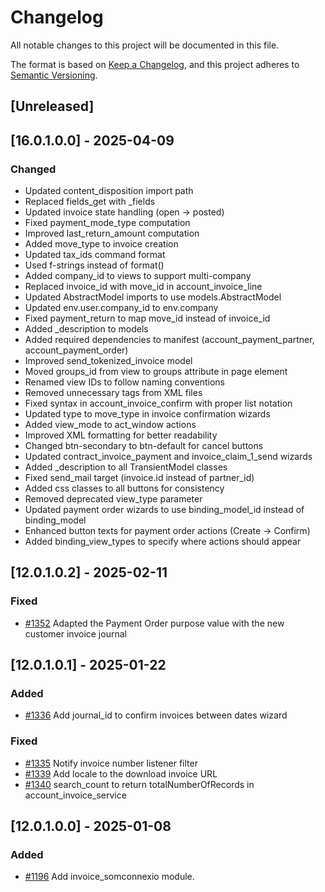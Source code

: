 # Changelog
All notable changes to this project will be documented in this file.

The format is based on [Keep a Changelog](https://keepachangelog.com/en/1.0.0/),
and this project adheres to [Semantic Versioning](https://semver.org/spec/v2.0.0.html).

## [Unreleased]
## [16.0.1.0.0] - 2025-04-09
### Changed
- Updated content_disposition import path
- Replaced fields_get with _fields
- Updated invoice state handling (open → posted)
- Fixed payment_mode_type computation
- Improved last_return_amount computation
- Added move_type to invoice creation
- Updated tax_ids command format
- Used f-strings instead of format()
- Added company_id to views to support multi-company
- Replaced invoice_id with move_id in account_invoice_line
- Updated AbstractModel imports to use models.AbstractModel
- Updated env.user.company_id to env.company
- Fixed payment_return to map move_id instead of invoice_id
- Added _description to models
- Added required dependencies to manifest (account_payment_partner, account_payment_order)
- Improved send_tokenized_invoice model
- Moved groups_id from view to groups attribute in page element
- Renamed view IDs to follow naming conventions
- Removed unnecessary <data> tags from XML files
- Fixed syntax in account_invoice_confirm with proper list notation
- Updated type to move_type in invoice confirmation wizards
- Added view_mode to act_window actions
- Improved XML formatting for better readability
- Changed btn-secondary to btn-default for cancel buttons
- Updated contract_invoice_payment and invoice_claim_1_send wizards
- Added _description to all TransientModel classes
- Fixed send_mail target (invoice.id instead of partner_id)
- Added css classes to all buttons for consistency
- Removed deprecated view_type parameter
- Updated payment order wizards to use binding_model_id instead of binding_model
- Enhanced button texts for payment order actions (Create → Confirm)
- Added binding_view_types to specify where actions should appear

## [12.0.1.0.2] - 2025-02-11
### Fixed
- [#1352](https://git.coopdevs.org/coopdevs/som-connexio/odoo-somconnexio/-/merge_requests/1352) Adapted the Payment Order purpose value with the new customer invoice journal

## [12.0.1.0.1] - 2025-01-22
### Added
- [#1336](https://git.coopdevs.org/coopdevs/som-connexio/odoo-somconnexio/-/merge_requests/1336) Add journal_id to confirm invoices between dates wizard

### Fixed
- [#1335](https://git.coopdevs.org/coopdevs/som-connexio/odoo-somconnexio/-/merge_requests/1335) Notify invoice number listener filter
- [#1339](https://git.coopdevs.org/coopdevs/som-connexio/odoo-somconnexio/-/merge_requests/1339) Add locale to the download invoice URL
- [#1340](https://git.coopdevs.org/coopdevs/som-connexio/odoo/odoo-somconnexio/-/merge_requests/1340) search_count to return totalNumberOfRecords in account_invoice_service

## [12.0.1.0.0] - 2025-01-08
### Added
- [#1196](https://git.coopdevs.org/coopdevs/som-connexio/odoo-somconnexio/-/merge_requests/1196) Add invoice_somconnexio module.
